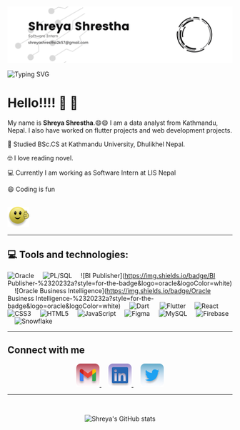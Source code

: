 <img src="CoverImage.png"/>
<br/>

![Typing SVG](https://readme-typing-svg.demolab.com/?font=Exo&size=24&color=DD0B78&lines=Hello,+I+am+Shreya+Shrestha;Welcome+to+my+profile+!!!)

# Hello!!!! :wave: :wave:

My name is **Shreya Shrestha**.:smile::smile: I am a data analyst from Kathmandu, Nepal. I also have  worked on flutter projects and web development projects.

:book: Studied BSc.CS at Kathmandu University, Dhulikhel Nepal.

:nerd_face: I love reading novel.

:computer: Currently I am working as Software Intern at LIS Nepal

:smile: Coding is fun
<br/>
<br/>

![Coding](Bagdes/emoji/Have%20fun.png) 

<hr/>

## :computer: Tools and technologies: 

![Oracle](https://img.shields.io/badge/Oracle-%2320232a?style=for-the-badge&logo=Oracle&logoColor=white) 
 &nbsp;&nbsp;&nbsp;&nbsp;![PL/SQL](https://img.shields.io/badge/PL/SQL-%2320232a?style=for-the-badge&logo=oracle&logoColor=white) &nbsp;&nbsp;&nbsp;&nbsp;![BI Publisher](https://img.shields.io/badge/BI Publisher-%2320232a?style=for-the-badge&logo=oracle&logoColor=white) &nbsp;&nbsp;&nbsp;&nbsp;![Oracle Business Intelligence](https://img.shields.io/badge/Oracle Business Intelligence-%2320232a?style=for-the-badge&logo=oracle&logoColor=white) &nbsp;&nbsp;&nbsp;&nbsp;![Dart](https://img.shields.io/badge/dart-%2320232a.svg?style=for-the-badge&logo=dart&logoColor=%2361DAFB) &nbsp;&nbsp;&nbsp;&nbsp; ![Flutter](https://img.shields.io/badge/Flutter-%2320232a.svg?style=for-the-badge&logo=Flutter&logoColor=%2361DAFB) &nbsp;&nbsp;&nbsp;&nbsp;![React](https://img.shields.io/badge/react-%2320232a.svg?style=for-the-badge&logo=react&logoColor=%2361DAFB) &nbsp;&nbsp;&nbsp;&nbsp;![CSS3](https://img.shields.io/badge/css3-%2320232a.svg?style=for-the-badge&logo=css3&logoColor=1572B6) &nbsp;&nbsp;&nbsp;&nbsp;![HTML5](https://img.shields.io/badge/html5-%2320232a.svg?style=for-the-badge&logo=html5&logoColor=%23E34F26) &nbsp;&nbsp;&nbsp;&nbsp;![JavaScript](https://img.shields.io/badge/javascript-%2320232a.svg?style=for-the-badge&logo=javascript&logoColor=%23F7DF1E) &nbsp;&nbsp;&nbsp;&nbsp;![Figma](https://img.shields.io/badge/Figma-%2320232a?style=for-the-badge&logo=figma&logoColor=FF61F6) &nbsp;&nbsp;&nbsp;&nbsp;![MySQL](https://img.shields.io/badge/MySQL-%2320232a?style=for-the-badge&logo=mysql&logoColor=%2361DAFB) &nbsp;&nbsp;&nbsp;&nbsp;![Firebase](https://img.shields.io/badge/Firebase-%2320232a?style=for-the-badge&logo=firebase&logoColor=yellow) &nbsp;&nbsp;&nbsp;&nbsp;![Snowflake](https://img.shields.io/badge/Snowflake-%2320232a?style=for-the-badge&logo=snowflake&logoColor=%2361DAFB) 

<hr/>

<!-- Contact -->

## Connect with me

<div align="center">
    <a href="mailto:shreya2057@gmail.com">
        <img src="Badges/../Bagdes/contacts/Gmail.png"/>
    </a>
    &nbsp; &nbsp;
    <a href="https://www.linkedin.com/in/iamshreyastha/">
        <img src="Badges/../Bagdes/contacts/LinkedIn.png"/>
    </a>
    &nbsp; &nbsp;
    <a href="https://twitter.com/iamshreyastha" class="items">
        <img src="Badges/../Bagdes/contacts/Twitter.png"/>
    </a>
</div>

 <hr/>

 <br/>

 <div align="center">

 ![Shreya's GitHub stats](https://github-readme-stats.vercel.app/api?username=shreya2057&hide=stars,issues&show_icons=true&theme=radical)
 </div>